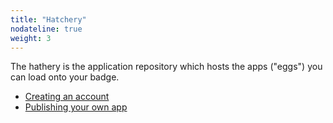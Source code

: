```yaml
---
title: "Hatchery"
nodateline: true
weight: 3
---
```


The hathery is the application repository which hosts the apps ("eggs") you can load onto your badge.

 - [Creating an account](#)
 - [Publishing your own app](#)
